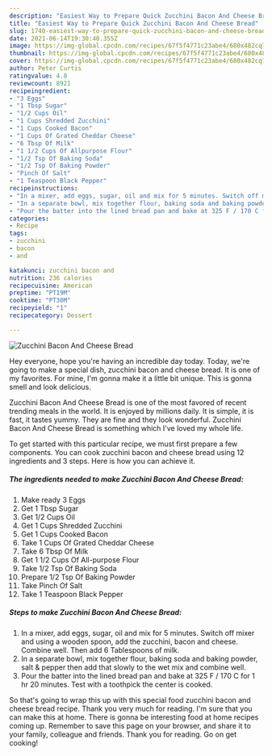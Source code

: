 ```yaml
---
description: "Easiest Way to Prepare Quick Zucchini Bacon And Cheese Bread"
title: "Easiest Way to Prepare Quick Zucchini Bacon And Cheese Bread"
slug: 1740-easiest-way-to-prepare-quick-zucchini-bacon-and-cheese-bread
date: 2021-06-14T19:30:40.355Z
image: https://img-global.cpcdn.com/recipes/67f5f4771c23abe4/680x482cq70/zucchini-bacon-and-cheese-bread-recipe-main-photo.jpg
thumbnail: https://img-global.cpcdn.com/recipes/67f5f4771c23abe4/680x482cq70/zucchini-bacon-and-cheese-bread-recipe-main-photo.jpg
cover: https://img-global.cpcdn.com/recipes/67f5f4771c23abe4/680x482cq70/zucchini-bacon-and-cheese-bread-recipe-main-photo.jpg
author: Peter Curtis
ratingvalue: 4.8
reviewcount: 8921
recipeingredient:
- "3 Eggs"
- "1 Tbsp Sugar"
- "1/2 Cups Oil"
- "1 Cups Shredded Zucchini"
- "1 Cups Cooked Bacon"
- "1 Cups Of Grated Cheddar Cheese"
- "6 Tbsp Of Milk"
- "1 1/2 Cups Of Allpurpose Flour"
- "1/2 Tsp Of Baking Soda"
- "1/2 Tsp Of Baking Powder"
- "Pinch Of Salt"
- "1 Teaspoon Black Pepper"
recipeinstructions:
- "In a mixer, add eggs, sugar, oil and mix for 5 minutes. Switch off mixer and using a wooden spoon, add the zucchini, bacon and cheese. Combine well. Then add 6 Tablespoons of milk."
- "In a separate bowl, mix together flour, baking soda and baking powder, salt &amp; pepper then add that slowly to the wet mix and combine well."
- "Pour the batter into the lined bread pan and bake at 325 F / 170 C for 1 hr 20 minutes. Test with a toothpick the center is cooked."
categories:
- Recipe
tags:
- zucchini
- bacon
- and

katakunci: zucchini bacon and 
nutrition: 236 calories
recipecuisine: American
preptime: "PT19M"
cooktime: "PT30M"
recipeyield: "1"
recipecategory: Dessert

---
```



![Zucchini Bacon And Cheese Bread](https://img-global.cpcdn.com/recipes/67f5f4771c23abe4/680x482cq70/zucchini-bacon-and-cheese-bread-recipe-main-photo.jpg)

Hey everyone, hope you're having an incredible day today. Today, we're going to make a special dish, zucchini bacon and cheese bread. It is one of my favorites. For mine, I'm gonna make it a little bit unique. This is gonna smell and look delicious.



Zucchini Bacon And Cheese Bread is one of the most favored of recent trending meals in the world. It is enjoyed by millions daily. It is simple, it is fast, it tastes yummy. They are fine and they look wonderful. Zucchini Bacon And Cheese Bread is something which I've loved my whole life.


To get started with this particular recipe, we must first prepare a few components. You can cook zucchini bacon and cheese bread using 12 ingredients and 3 steps. Here is how you can achieve it.

<!--inarticleads1-->

##### The ingredients needed to make Zucchini Bacon And Cheese Bread:

1. Make ready 3 Eggs
1. Get 1 Tbsp Sugar
1. Get 1/2 Cups Oil
1. Get 1 Cups Shredded Zucchini
1. Get 1 Cups Cooked Bacon
1. Take 1 Cups Of Grated Cheddar Cheese
1. Take 6 Tbsp Of Milk
1. Get 1 1/2 Cups Of All-purpose Flour
1. Take 1/2 Tsp Of Baking Soda
1. Prepare 1/2 Tsp Of Baking Powder
1. Take Pinch Of Salt
1. Take 1 Teaspoon Black Pepper




<!--inarticleads2-->

##### Steps to make Zucchini Bacon And Cheese Bread:

1. In a mixer, add eggs, sugar, oil and mix for 5 minutes. Switch off mixer and using a wooden spoon, add the zucchini, bacon and cheese. Combine well. Then add 6 Tablespoons of milk.
1. In a separate bowl, mix together flour, baking soda and baking powder, salt &amp; pepper then add that slowly to the wet mix and combine well.
1. Pour the batter into the lined bread pan and bake at 325 F / 170 C for 1 hr 20 minutes. Test with a toothpick the center is cooked.




So that's going to wrap this up with this special food zucchini bacon and cheese bread recipe. Thank you very much for reading. I'm sure that you can make this at home. There is gonna be interesting food at home recipes coming up. Remember to save this page on your browser, and share it to your family, colleague and friends. Thank you for reading. Go on get cooking!

